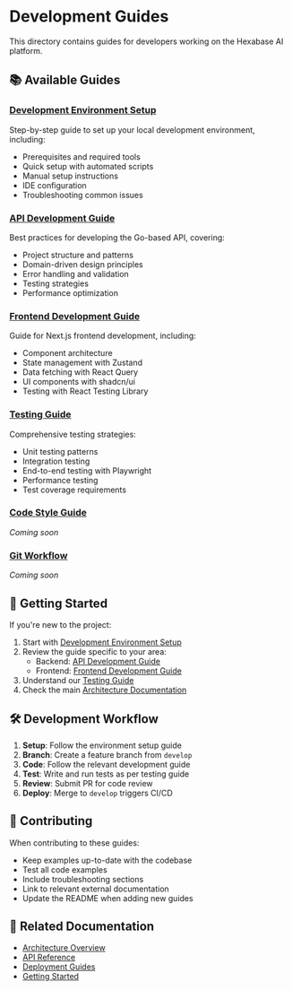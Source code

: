 # Development Guides

This directory contains guides for developers working on the Hexabase AI platform.

## 📚 Available Guides

### [Development Environment Setup](./dev-environment-setup.md)
Step-by-step guide to set up your local development environment, including:
- Prerequisites and required tools
- Quick setup with automated scripts
- Manual setup instructions
- IDE configuration
- Troubleshooting common issues

### [API Development Guide](./api-development-guide.md)
Best practices for developing the Go-based API, covering:
- Project structure and patterns
- Domain-driven design principles
- Error handling and validation
- Testing strategies
- Performance optimization

### [Frontend Development Guide](./frontend-development-guide.md)
Guide for Next.js frontend development, including:
- Component architecture
- State management with Zustand
- Data fetching with React Query
- UI components with shadcn/ui
- Testing with React Testing Library

### [Testing Guide](./testing-guide.md)
Comprehensive testing strategies:
- Unit testing patterns
- Integration testing
- End-to-end testing with Playwright
- Performance testing
- Test coverage requirements

### [Code Style Guide](./code-style-guide.md)
*Coming soon*

### [Git Workflow](./git-workflow.md)
*Coming soon*

## 🚀 Getting Started

If you're new to the project:

1. Start with [Development Environment Setup](./dev-environment-setup.md)
2. Review the guide specific to your area:
   - Backend: [API Development Guide](./api-development-guide.md)
   - Frontend: [Frontend Development Guide](./frontend-development-guide.md)
3. Understand our [Testing Guide](./testing-guide.md)
4. Check the main [Architecture Documentation](../../architecture/)

## 🛠️ Development Workflow

1. **Setup**: Follow the environment setup guide
2. **Branch**: Create a feature branch from `develop`
3. **Code**: Follow the relevant development guide
4. **Test**: Write and run tests as per testing guide
5. **Review**: Submit PR for code review
6. **Deploy**: Merge to `develop` triggers CI/CD

## 📝 Contributing

When contributing to these guides:

- Keep examples up-to-date with the codebase
- Test all code examples
- Include troubleshooting sections
- Link to relevant external documentation
- Update the README when adding new guides

## 🔗 Related Documentation

- [Architecture Overview](../../architecture/system-architecture.md)
- [API Reference](../../api-reference/README.md)
- [Deployment Guides](../deployment/)
- [Getting Started](../getting-started/)